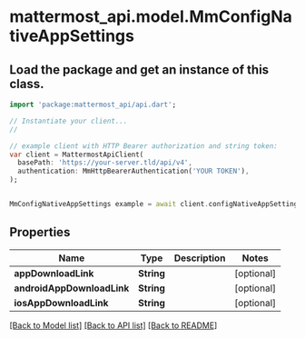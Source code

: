 # mattermost_api.model.MmConfigNativeAppSettings

## Load the package and get an instance of this class.
```dart
import 'package:mattermost_api/api.dart';

// Instantiate your client...
//

// example client with HTTP Bearer authorization and string token:
var client = MattermostApiClient(
  basePath: 'https://your-server.tld/api/v4',
  authentication: MmHttpBearerAuthentication('YOUR TOKEN'),
);


MmConfigNativeAppSettings example = await client.configNativeAppSettings.FUNCTION_THAT_RETURNS_THIS_CLASS();

```

## Properties
Name | Type | Description | Notes
------------ | ------------- | ------------- | -------------
**appDownloadLink** | **String** |  | [optional] 
**androidAppDownloadLink** | **String** |  | [optional] 
**iosAppDownloadLink** | **String** |  | [optional] 

[[Back to Model list]](../GENERATED_README.md#documentation-for-models) [[Back to API list]](../GENERATED_README.md#documentation-for-api-endpoints) [[Back to README]](../GENERATED_README.md)


